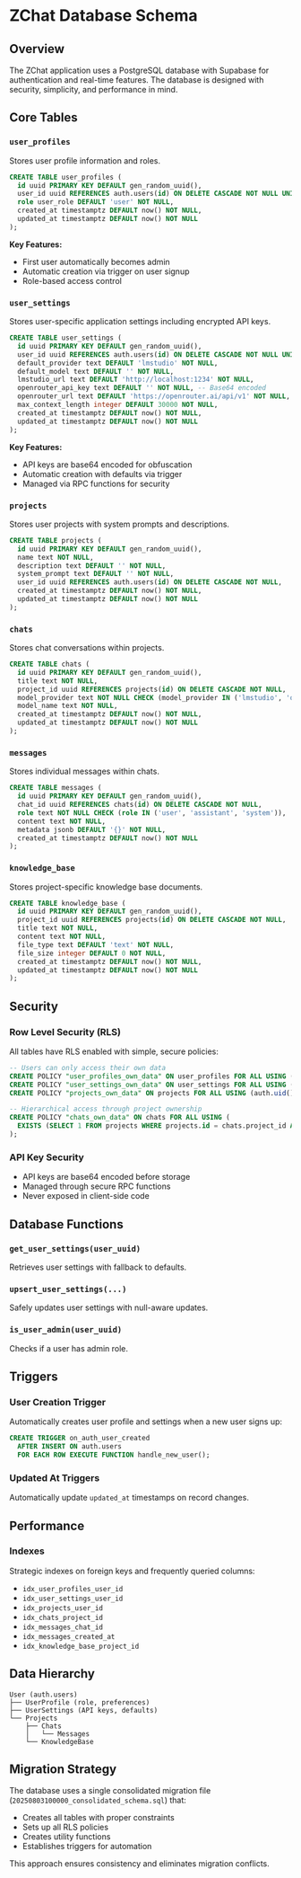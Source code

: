 # ZChat Database Schema

## Overview

The ZChat application uses a PostgreSQL database with Supabase for authentication and real-time features. The database is designed with security, simplicity, and performance in mind.

## Core Tables

### `user_profiles`
Stores user profile information and roles.

```sql
CREATE TABLE user_profiles (
  id uuid PRIMARY KEY DEFAULT gen_random_uuid(),
  user_id uuid REFERENCES auth.users(id) ON DELETE CASCADE NOT NULL UNIQUE,
  role user_role DEFAULT 'user' NOT NULL,
  created_at timestamptz DEFAULT now() NOT NULL,
  updated_at timestamptz DEFAULT now() NOT NULL
);
```

**Key Features:**
- First user automatically becomes admin
- Automatic creation via trigger on user signup
- Role-based access control

### `user_settings`
Stores user-specific application settings including encrypted API keys.

```sql
CREATE TABLE user_settings (
  id uuid PRIMARY KEY DEFAULT gen_random_uuid(),
  user_id uuid REFERENCES auth.users(id) ON DELETE CASCADE NOT NULL UNIQUE,
  default_provider text DEFAULT 'lmstudio' NOT NULL,
  default_model text DEFAULT '' NOT NULL,
  lmstudio_url text DEFAULT 'http://localhost:1234' NOT NULL,
  openrouter_api_key text DEFAULT '' NOT NULL, -- Base64 encoded
  openrouter_url text DEFAULT 'https://openrouter.ai/api/v1' NOT NULL,
  max_context_length integer DEFAULT 30000 NOT NULL,
  created_at timestamptz DEFAULT now() NOT NULL,
  updated_at timestamptz DEFAULT now() NOT NULL
);
```

**Key Features:**
- API keys are base64 encoded for obfuscation
- Automatic creation with defaults via trigger
- Managed via RPC functions for security

### `projects`
Stores user projects with system prompts and descriptions.

```sql
CREATE TABLE projects (
  id uuid PRIMARY KEY DEFAULT gen_random_uuid(),
  name text NOT NULL,
  description text DEFAULT '' NOT NULL,
  system_prompt text DEFAULT '' NOT NULL,
  user_id uuid REFERENCES auth.users(id) ON DELETE CASCADE NOT NULL,
  created_at timestamptz DEFAULT now() NOT NULL,
  updated_at timestamptz DEFAULT now() NOT NULL
);
```

### `chats`
Stores chat conversations within projects.

```sql
CREATE TABLE chats (
  id uuid PRIMARY KEY DEFAULT gen_random_uuid(),
  title text NOT NULL,
  project_id uuid REFERENCES projects(id) ON DELETE CASCADE NOT NULL,
  model_provider text NOT NULL CHECK (model_provider IN ('lmstudio', 'openrouter')),
  model_name text NOT NULL,
  created_at timestamptz DEFAULT now() NOT NULL,
  updated_at timestamptz DEFAULT now() NOT NULL
);
```

### `messages`
Stores individual messages within chats.

```sql
CREATE TABLE messages (
  id uuid PRIMARY KEY DEFAULT gen_random_uuid(),
  chat_id uuid REFERENCES chats(id) ON DELETE CASCADE NOT NULL,
  role text NOT NULL CHECK (role IN ('user', 'assistant', 'system')),
  content text NOT NULL,
  metadata jsonb DEFAULT '{}' NOT NULL,
  created_at timestamptz DEFAULT now() NOT NULL
);
```

### `knowledge_base`
Stores project-specific knowledge base documents.

```sql
CREATE TABLE knowledge_base (
  id uuid PRIMARY KEY DEFAULT gen_random_uuid(),
  project_id uuid REFERENCES projects(id) ON DELETE CASCADE NOT NULL,
  title text NOT NULL,
  content text NOT NULL,
  file_type text DEFAULT 'text' NOT NULL,
  file_size integer DEFAULT 0 NOT NULL,
  created_at timestamptz DEFAULT now() NOT NULL,
  updated_at timestamptz DEFAULT now() NOT NULL
);
```

## Security

### Row Level Security (RLS)
All tables have RLS enabled with simple, secure policies:

```sql
-- Users can only access their own data
CREATE POLICY "user_profiles_own_data" ON user_profiles FOR ALL USING (auth.uid() = user_id);
CREATE POLICY "user_settings_own_data" ON user_settings FOR ALL USING (auth.uid() = user_id);
CREATE POLICY "projects_own_data" ON projects FOR ALL USING (auth.uid() = user_id);

-- Hierarchical access through project ownership
CREATE POLICY "chats_own_data" ON chats FOR ALL USING (
  EXISTS (SELECT 1 FROM projects WHERE projects.id = chats.project_id AND projects.user_id = auth.uid())
);
```

### API Key Security
- API keys are base64 encoded before storage
- Managed through secure RPC functions
- Never exposed in client-side code

## Database Functions

### `get_user_settings(user_uuid)`
Retrieves user settings with fallback to defaults.

### `upsert_user_settings(...)`
Safely updates user settings with null-aware updates.

### `is_user_admin(user_uuid)`
Checks if a user has admin role.

## Triggers

### User Creation Trigger
Automatically creates user profile and settings when a new user signs up:

```sql
CREATE TRIGGER on_auth_user_created
  AFTER INSERT ON auth.users
  FOR EACH ROW EXECUTE FUNCTION handle_new_user();
```

### Updated At Triggers
Automatically update `updated_at` timestamps on record changes.

## Performance

### Indexes
Strategic indexes on foreign keys and frequently queried columns:

- `idx_user_profiles_user_id`
- `idx_user_settings_user_id`
- `idx_projects_user_id`
- `idx_chats_project_id`
- `idx_messages_chat_id`
- `idx_messages_created_at`
- `idx_knowledge_base_project_id`

## Data Hierarchy

```
User (auth.users)
├── UserProfile (role, preferences)
├── UserSettings (API keys, defaults)
└── Projects
    ├── Chats
    │   └── Messages
    └── KnowledgeBase
```

## Migration Strategy

The database uses a single consolidated migration file (`20250803100000_consolidated_schema.sql`) that:
- Creates all tables with proper constraints
- Sets up all RLS policies
- Creates utility functions
- Establishes triggers for automation

This approach ensures consistency and eliminates migration conflicts.